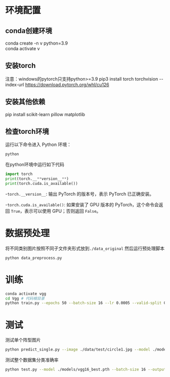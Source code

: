 # 环境配置
## conda创建环境
conda create -n v python=3.9  
conda activate v
## 安装torch
注意：windows的pytorch只支持python>=3.9
pip3 install torch torchvision --index-url https://download.pytorch.org/whl/cu126
## 安装其他依赖
pip install scikit-learn pillow matplotlib
## 检查torch环境
运行以下命令进入 Python 环境：
```bash
python
```

在python环境中运行如下代码
```python
import torch
print(torch.__**version__**)
print(torch.cuda.is_available())
```

-`torch.__version__`: 输出 PyTorch 的版本号，表示 PyTorch 已正确安装。

-`torch.cuda.is_available()`: 如果安装了 GPU 版本的 PyTorch，这个命令会返回 `True`，表示可以使用 GPU；否则返回 `False`。

# 数据预处理
将不同类别图片按照不同子文件夹形式放到`./data_original`
然后运行预处理脚本
```bash
python data_preprocess.py

```

# 训练
```bash
conda activate vgg
cd Vgg # 代码根目录
python train.py --epochs 50 --batch-size 16 --lr 0.0005 --valid-split 0.15 --save-dir ./models 
```

# 测试
测试单个阵型图片
```bash
python predict_single.py --image ./data/test/circle1.jpg --model ./models/vgg16_final.pth
```

测试整个数据集分类准确率
```bash
python test.py --model ./models/vgg16_best.pth --batch-size 16 --output ./results
```